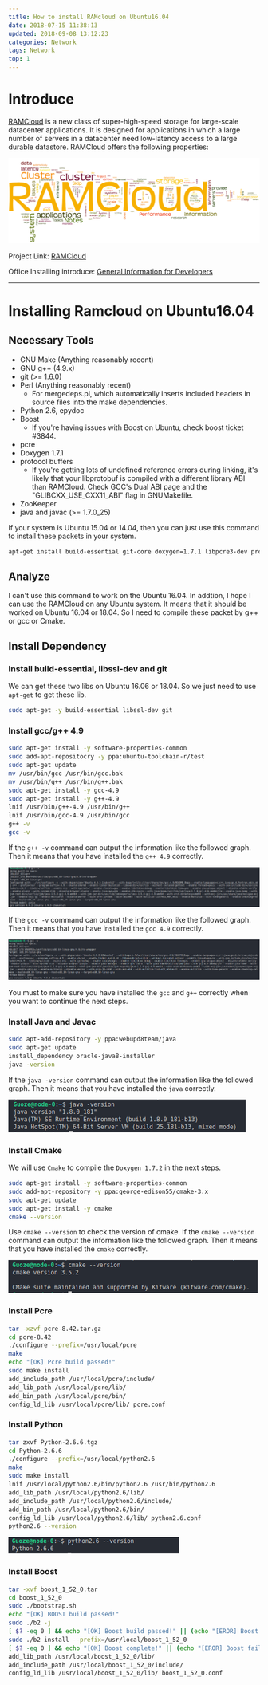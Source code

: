 ```yaml
---
title: How to install RAMcloud on Ubuntu16.04
date: 2018-07-15 11:38:13
updated: 2018-09-08 13:12:23
categories: Network
tags: Network
top: 1
---
```


# Introduce

[RAMCloud](https://github.com/PlatformLab/RAMCloud) is a new class of super-high-speed storage for large-scale datacenter applications. It is designed for applications in which a large number of servers in a datacenter need low-latency access to a large durable datastore. RAMCloud offers the following properties:

![](/images/in-post/2018-07-15-How-to-install-RAMcloud-on-Ubuntu16-04/2018-09-08-16-47-41.png)

Project Link: [RAMCloud](https://ramcloud.atlassian.net/wiki/spaces/RAM/overview)

Office Installing introduce: [General Information for Developers](https://ramcloud.atlassian.net/wiki/spaces/RAM/pages/6848614/General+Information+for+Developers)

<!--more-->
******

# Installing Ramcloud on Ubuntu16.04

## Necessary Tools
* GNU Make (Anything reasonably recent)
* GNU g++ (4.9.x)
* git (>= 1.6.0)
* Perl (Anything reasonably recent)
    * For mergedeps.pl, which automatically inserts included headers in source files into the make dependencies.
* Python 2.6, epydoc 
* Boost
    * If you're having issues with Boost on Ubuntu, check boost ticket #3844.
* pcre
* Doxygen 1.7.1
* protocol buffers
    * If you're getting lots of undefined reference errors during linking, it's likely that your libprotobuf is compiled with a different library ABI than RAMCloud. Check GCC's Dual ABI page and the "GLIBCXX_USE_CXX11_ABI" flag in GNUMakefile.
* ZooKeeper
* java and javac (>= 1.7.0_25)

If your system is Ubuntu 15.04 or 14.04, then you can just use this command to install these packets in your system.

```bash
apt-get install build-essential git-core doxygen=1.7.1 libpcre3-dev protobuf-compiler libprotobuf-dev libcrypto++-dev libevent-dev libboost-all-dev libgtest-dev libzookeeper-mt-dev zookeeper libssl-dev
```

## Analyze
I can't use this command to work on the Ubuntu 16.04. In addtion, I hope I can use the RAMCloud on any Ubuntu system. It means that it should be worked on Ubuntu 16.04 or 18.04. So I need to compile these packet by g++ or gcc or Cmake.

## Install Dependency

### Install build-essential, libssl-dev and git

We can get these two libs on Ubuntu 16.06 or 18.04. So we just need to use `apt-get` to get these lib.

```bash
sudo apt-get -y build-essential libssl-dev git
```

### Install gcc/g++ 4.9

```bash
sudo apt-get install -y software-properties-common
sudo add-apt-repositocry -y ppa:ubuntu-toolchain-r/test
sudo apt-get update
mv /usr/bin/gcc /usr/bin/gcc.bak
mv /usr/bin/g++ /usr/bin/g++.bak
sudo apt-get install -y gcc-4.9
sudo apt-get install -y g++-4.9
lnif /usr/bin/g++-4.9 /usr/bin/g++
lnif /usr/bin/gcc-4.9 /usr/bin/gcc
g++ -v
gcc -v
```

If the `g++ -v` command can output the information like the followed graph. Then it means that you have installed the `g++ 4.9` correctly.

![](/images/in-post/2018-07-15-How-to-install-RAMcloud-on-Ubuntu16-04/2018-09-08-16-35-42.png)

If the `gcc -v` command can output the information like the followed graph. Then it means that you have installed the `gcc 4.9` correctly.

![](/images/in-post/2018-07-15-How-to-install-RAMcloud-on-Ubuntu16-04/2018-09-08-16-37-27.png)

You must to make sure you have installed the `gcc` and `g++` correctly when you want to continue the next steps.

### Install Java and Javac

```bash
sudo apt-add-repository -y ppa:webupd8team/java
sudo apt-get update
install_dependency oracle-java8-installer
java -version
```

If the `java -version` command can output the information like the followed graph. Then it means that you have installed the `java` correctly.

![](/images/in-post/2018-07-15-How-to-install-RAMcloud-on-Ubuntu16-04/2018-09-08-16-40-29.png)

### Install Cmake

We will use `Cmake` to compile the `Doxygen 1.7.2` in the next steps.

```bash
sudo apt-get install -y software-properties-common
sudo add-apt-repository -y ppa:george-edison55/cmake-3.x
sudo apt-get update
sudo apt-get install -y cmake
cmake --version
```

Use `cmake --version` to check the version of cmake. If the `cmake --version` command can output the information like the followed graph. Then it means that you have installed the `cmake` correctly.

![](/images/in-post/2018-07-15-How-to-install-RAMcloud-on-Ubuntu16-04/2018-09-08-16-49-08.png)

### Install Pcre

```bash
tar -xzvf pcre-8.42.tar.gz
cd pcre-8.42
./configure --prefix=/usr/local/pcre
make
echo "[OK] Pcre build passed!"
sudo make install
add_include_path /usr/local/pcre/include/
add_lib_path /usr/local/pcre/lib/
add_bin_path /usr/local/pcre/bin/
config_ld_lib /usr/local/pcre/lib/ pcre.conf
```

### Install Python

```bash
tar zxvf Python-2.6.6.tgz
cd Python-2.6.6  
./configure --prefix=/usr/local/python2.6  
make
sudo make install
lnif /usr/local/python2.6/bin/python2.6 /usr/bin/python2.6
add_lib_path /usr/local/python2.6/lib/
add_include_path /usr/local/python2.6/include/
add_bin_path /usr/local/python2.6/bin/
config_ld_lib /usr/local/python2.6/lib/ python2.6.conf
python2.6 --version
```

![](/images/in-post/2018-07-15-How-to-install-RAMcloud-on-Ubuntu16-04/2018-09-08-17-08-22.png)

### Install Boost

```bash
tar -xvf boost_1_52_0.tar
cd boost_1_52_0  
sudo ./bootstrap.sh 
echo "[OK] BOOST build passed!" 
sudo ./b2 -j
[ $? -eq 0 ] && echo "[OK] Boost build passed!" || (echo "[EROR] Boost build failed." && exit 1)
sudo ./b2 install --prefix=/usr/local/boost_1_52_0
[ $? -eq 0 ] && echo "[OK] Boost complete!" || (echo "[EROR] Boost failed." && exit 1)
add_lib_path /usr/local/boost_1_52_0/lib/
add_include_path /usr/local/boost_1_52_0/include/
config_ld_lib /usr/local/boost_1_52_0/lib/ boost_1_52_0.conf
```